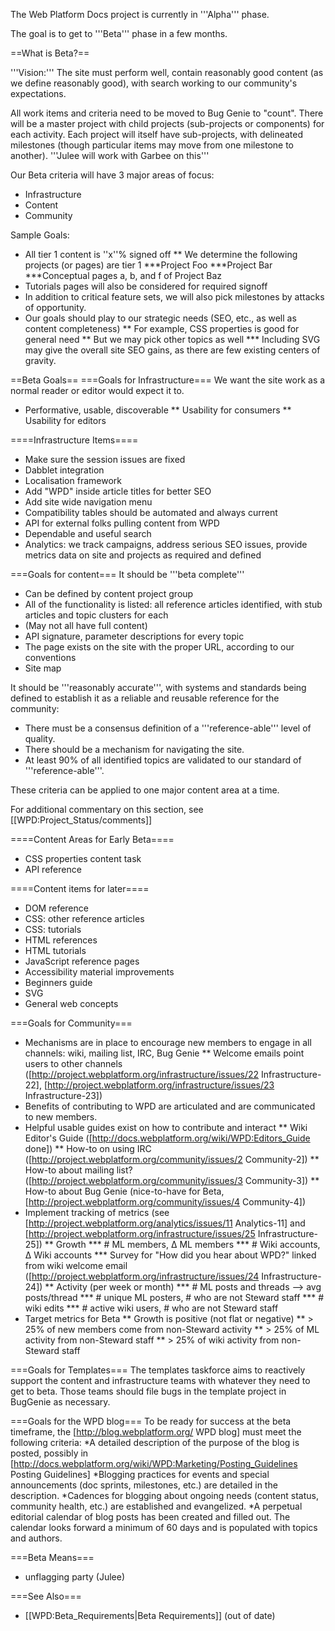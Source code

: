 The Web Platform Docs project is currently in '''Alpha''' phase.

The goal is to get to '''Beta''' phase in a few months.

==What is Beta?==
 
'''Vision:''' The site must perform well, contain reasonably good content (as we define reasonably good), with search working to our community's expectations.
 
All work items and criteria need to be moved to Bug Genie to "count". There will be a master project with child projects (sub-projects or components) for each activity. Each project will itself have sub-projects, with delineated milestones (though particular items may move from one milestone to another). '''Julee will work with Garbee on this'''

Our Beta criteria will have 3 major areas of focus:
* Infrastructure
* Content
* Community
 
Sample Goals:
* All tier 1 content is ''x''% signed off
** We determine the following projects (or pages) are tier 1
***Project Foo
***Project Bar
***Conceptual pages a, b, and f of Project Baz
* Tutorials pages will also be considered for required signoff
* In addition to critical feature sets, we will also pick milestones by attacks of opportunity.
* Our goals should play to our strategic needs (SEO, etc., as well as content completeness)
** For example, CSS properties is good for general need
** But we may pick other topics as well
*** Including SVG may give the overall site SEO gains, as there are few existing centers of gravity.

 
==Beta Goals==
===Goals for Infrastructure===
We want the site work as a normal reader or editor would expect it to.
* Performative, usable, discoverable
** Usability for consumers
** Usability for editors
 
====Infrastructure Items====
* Make sure the session issues are fixed
* Dabblet integration
* Localisation framework
* Add "WPD" inside article titles for better SEO
* Add site wide navigation menu
* Compatibility tables should be automated and always current
* API for external folks pulling content from WPD
* Dependable and useful search
* Analytics: we track campaigns, address serious SEO issues, provide metrics data on site and projects as required and defined
 
===Goals for content===
It should be '''beta complete'''
* Can be defined by content project group
* All of the functionality is listed: all reference articles identified, with stub articles and topic clusters for each
* (May not all have full content)
* API signature, parameter descriptions for every topic
* The page exists on the site with the proper URL, according to our conventions
* Site map

It should be '''reasonably accurate''', with systems and standards being defined to establish it as a reliable and reusable reference for the community:
* There must be a consensus definition of a '''reference-able''' level of quality.
* There should be a mechanism for navigating the site.
* At least 90% of all identified topics are validated to our standard of '''reference-able'''.

These criteria can be applied to one major content area at a time. 

For additional commentary on this section, see [[WPD:Project_Status/comments]]

====Content Areas for Early Beta====
* CSS properties content task
* API reference

====Content items for later====
* DOM reference
* CSS: other reference articles
* CSS: tutorials
* HTML references
* HTML tutorials
* JavaScript reference pages
* Accessibility material improvements
* Beginners guide
* SVG
* General web concepts
 
===Goals for Community===
* Mechanisms are in place to encourage new members to engage in all channels: wiki, mailing list, IRC, Bug Genie
** Welcome emails point users to other channels ([http://project.webplatform.org/infrastructure/issues/22 Infrastructure-22], [http://project.webplatform.org/infrastructure/issues/23 Infrastructure-23])
* Benefits of contributing to WPD are articulated and are communicated to new members.
* Helpful usable guides exist on how to contribute and interact
** Wiki Editor's Guide ([http://docs.webplatform.org/wiki/WPD:Editors_Guide done])
** How-to on using IRC ([http://project.webplatform.org/community/issues/2 Community-2])
** How-to about mailing list? ([http://project.webplatform.org/community/issues/3 Community-3])
** How-to about Bug Genie (nice-to-have for Beta, [http://project.webplatform.org/community/issues/4 Community-4]) 
* Implement tracking of metrics (see [http://project.webplatform.org/analytics/issues/11 Analytics-11] and [http://project.webplatform.org/infrastructure/issues/25 Infrastructure-25])
** Growth
*** # ML members, &Delta; ML members
*** # Wiki accounts, &Delta; Wiki accounts
*** Survey for "How did you hear about WPD?" linked from wiki welcome email ([http://project.webplatform.org/infrastructure/issues/24 Infrastructure-24])
** Activity (per week or month)
*** # ML posts and threads --> avg posts/thread
*** # unique ML posters, # who are not Steward staff
*** # wiki edits
*** # active wiki users, # who are not Steward staff
* Target metrics for Beta
** Growth is positive (not flat or negative)
** > 25% of new members come from non-Steward activity
** > 25% of ML activity from non-Steward staff
** > 25% of wiki activity from non-Steward staff

===Goals for Templates===
The templates taskforce aims to reactively support the content and infrastructure teams with whatever they need to get to beta. Those teams should file bugs in the template project in BugGenie as necessary.

===Goals for the WPD blog===
To be ready for success at the beta timeframe, the [http://blog.webplatform.org/ WPD blog] must meet the following criteria:
*A detailed description of the purpose of the blog is posted, possibly in [http://docs.webplatform.org/wiki/WPD:Marketing/Posting_Guidelines Posting Guidelines]
*Blogging practices for events and special announcements (doc sprints, milestones, etc.) are detailed in the description.
*Cadences for blogging about ongoing needs (content status, community health, etc.) are established and evangelized.
*A perpetual editorial calendar of blog posts has been created and filled out. The calendar looks forward a minimum of 60 days and is populated with topics and authors.


===Beta Means=== 
* unflagging party (Julee)

===See Also===
* [[WPD:Beta_Requirements|Beta Requirements]] (out of date)